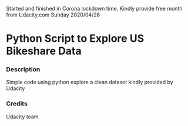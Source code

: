 Started and finished in Corona lockdown time. Kindly provide free month from Udacity.com
Sunday 2020/04/26

# Python Script to Explore US Bikeshare Data


### Description
Simple code using python explore a clean dataset kindly provided by Udacity


### Credits
Udacity team
